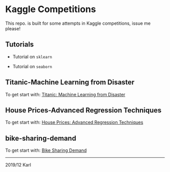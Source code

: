# Kaggle Competitions

This repo. is built for some attempts in Kaggle competitions, issue me please!

## Tutorials

* Tutorial on `sklearn`

* Tutorial on `seaborn`

## Titanic-Machine Learning from Disaster

To get start with: [Titanic: Machine Learning from Disaster](https://www.kaggle.com/c/titanic)

## House Prices-Advanced Regression Techniques

To get start with: [House Prices: Advanced Regression Techniques](https://www.kaggle.com/c/house-prices-advanced-regression-techniques)

## bike-sharing-demand

To get start with: [Bike Sharing Demand](https://www.kaggle.com/c/bike-sharing-demand)

---

2019/12 Karl